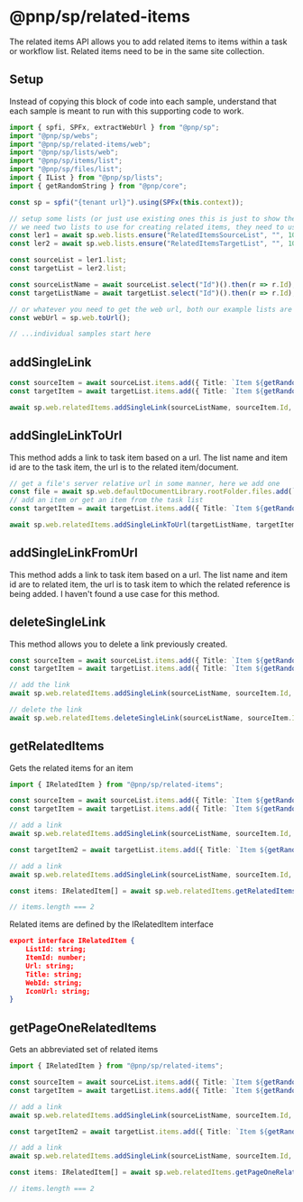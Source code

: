 # @pnp/sp/related-items

The related items API allows you to add related items to items within a task or workflow list. Related items need to be in the same site collection.

## Setup

Instead of copying this block of code into each sample, understand that each sample is meant to run with this supporting code to work.

```TypeScript
import { spfi, SPFx, extractWebUrl } from "@pnp/sp";
import "@pnp/sp/webs";
import "@pnp/sp/related-items/web";
import "@pnp/sp/lists/web";
import "@pnp/sp/items/list";
import "@pnp/sp/files/list";
import { IList } from "@pnp/sp/lists";
import { getRandomString } from "@pnp/core";

const sp = spfi("{tenant url}").using(SPFx(this.context));

// setup some lists (or just use existing ones this is just to show the complete process)
// we need two lists to use for creating related items, they need to use template 107 (task list)
const ler1 = await sp.web.lists.ensure("RelatedItemsSourceList", "", 107);
const ler2 = await sp.web.lists.ensure("RelatedItemsTargetList", "", 107);

const sourceList = ler1.list;
const targetList = ler2.list;

const sourceListName = await sourceList.select("Id")().then(r => r.Id);
const targetListName = await targetList.select("Id")().then(r => r.Id);

// or whatever you need to get the web url, both our example lists are in the same web.
const webUrl = sp.web.toUrl();

// ...individual samples start here
```

## addSingleLink

```TypeScript
const sourceItem = await sourceList.items.add({ Title: `Item ${getRandomString(4)}` }).then(r => r.data);
const targetItem = await targetList.items.add({ Title: `Item ${getRandomString(4)}` }).then(r => r.data);

await sp.web.relatedItems.addSingleLink(sourceListName, sourceItem.Id, webUrl, targetListName, targetItem.Id, webUrl);
```

## addSingleLinkToUrl

This method adds a link to task item based on a url. The list name and item id are to the task item, the url is to the related item/document.

```TypeScript
// get a file's server relative url in some manner, here we add one
const file = await sp.web.defaultDocumentLibrary.rootFolder.files.add(`file_${getRandomString(4)}.txt`, "Content", true).then(r => r.data);
// add an item or get an item from the task list
const targetItem = await targetList.items.add({ Title: `Item ${getRandomString(4)}` }).then(r => r.data);

await sp.web.relatedItems.addSingleLinkToUrl(targetListName, targetItem.Id, file.ServerRelativeUrl);
```

## addSingleLinkFromUrl

This method adds a link to task item based on a url. The list name and item id are to related item, the url is to task item to which the related reference is being added. I haven't found a use case for this method.

## deleteSingleLink

This method allows you to delete a link previously created.

```TypeScript
const sourceItem = await sourceList.items.add({ Title: `Item ${getRandomString(4)}` }).then(r => r.data);
const targetItem = await targetList.items.add({ Title: `Item ${getRandomString(4)}` }).then(r => r.data);

// add the link
await sp.web.relatedItems.addSingleLink(sourceListName, sourceItem.Id, webUrl, targetListName, targetItem.Id, webUrl);

// delete the link
await sp.web.relatedItems.deleteSingleLink(sourceListName, sourceItem.Id, webUrl, targetListName, targetItem.Id, webUrl);
```

## getRelatedItems

Gets the related items for an item

```TypeScript
import { IRelatedItem } from "@pnp/sp/related-items";

const sourceItem = await sourceList.items.add({ Title: `Item ${getRandomString(4)}` }).then(r => r.data);
const targetItem = await targetList.items.add({ Title: `Item ${getRandomString(4)}` }).then(r => r.data);

// add a link
await sp.web.relatedItems.addSingleLink(sourceListName, sourceItem.Id, webUrl, targetListName, targetItem.Id, webUrl);

const targetItem2 = await targetList.items.add({ Title: `Item ${getRandomString(4)}` }).then(r => r.data);

// add a link
await sp.web.relatedItems.addSingleLink(sourceListName, sourceItem.Id, webUrl, targetListName, targetItem2.Id, webUrl);

const items: IRelatedItem[] = await sp.web.relatedItems.getRelatedItems(sourceListName, sourceItem.Id);

// items.length === 2
```

Related items are defined by the IRelatedItem interface

```JSON
export interface IRelatedItem {
    ListId: string;
    ItemId: number;
    Url: string;
    Title: string;
    WebId: string;
    IconUrl: string;
}
```

## getPageOneRelatedItems

Gets an abbreviated set of related items

```TypeScript
import { IRelatedItem } from "@pnp/sp/related-items";

const sourceItem = await sourceList.items.add({ Title: `Item ${getRandomString(4)}` }).then(r => r.data);
const targetItem = await targetList.items.add({ Title: `Item ${getRandomString(4)}` }).then(r => r.data);

// add a link
await sp.web.relatedItems.addSingleLink(sourceListName, sourceItem.Id, webUrl, targetListName, targetItem.Id, webUrl);

const targetItem2 = await targetList.items.add({ Title: `Item ${getRandomString(4)}` }).then(r => r.data);

// add a link
await sp.web.relatedItems.addSingleLink(sourceListName, sourceItem.Id, webUrl, targetListName, targetItem2.Id, webUrl);

const items: IRelatedItem[] = await sp.web.relatedItems.getPageOneRelatedItems(sourceListName, sourceItem.Id);

// items.length === 2
```
